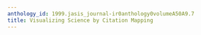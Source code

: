 ```yaml
---
anthology_id: 1999.jasis_journal-ir0anthology0volumeA50A9.7
title: Visualizing Science by Citation Mapping
---
```

